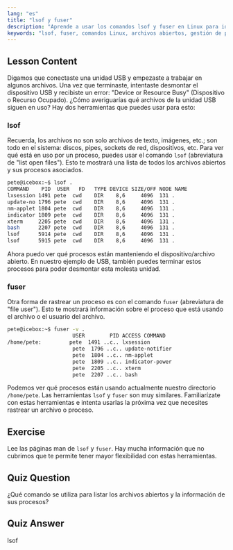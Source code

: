 ```yaml
---
lang: "es"
title: "lsof y fuser"
description: "Aprende a usar los comandos lsof y fuser en Linux para identificar procesos que utilizan archivos. Comprende los errores "Device or Resource Busy" y gestiona los archivos abiertos de forma eficaz."
keywords: "lsof, fuser, comandos Linux, archivos abiertos, gestión de procesos, tutorial Linux, guía para principiantes, dispositivo ocupado"
---
```


## Lesson Content

Digamos que conectaste una unidad USB y empezaste a trabajar en algunos archivos. Una vez que terminaste, intentaste desmontar el dispositivo USB y recibiste un error: "Device or Resource Busy" (Dispositivo o Recurso Ocupado). ¿Cómo averiguarías qué archivos de la unidad USB siguen en uso? Hay dos herramientas que puedes usar para esto:

### lsof

Recuerda, los archivos no son solo archivos de texto, imágenes, etc.; son todo en el sistema: discos, pipes, sockets de red, dispositivos, etc. Para ver qué está en uso por un proceso, puedes usar el comando `lsof` (abreviatura de "list open files"). Esto te mostrará una lista de todos los archivos abiertos y sus procesos asociados.

```bash
pete@icebox:~$ lsof .
COMMAND    PID  USER   FD   TYPE DEVICE SIZE/OFF NODE NAME
lxsession 1491 pete  cwd    DIR    8,6     4096  131 .
update-no 1796 pete  cwd    DIR    8,6     4096  131 .
nm-applet 1804 pete  cwd    DIR    8,6     4096  131 .
indicator 1809 pete  cwd    DIR    8,6     4096  131 .
xterm     2205 pete  cwd    DIR    8,6     4096  131 .
bash      2207 pete  cwd    DIR    8,6     4096  131 .
lsof      5914 pete  cwd    DIR    8,6     4096  131 .
lsof      5915 pete  cwd    DIR    8,6     4096  131 .
```

Ahora puedo ver qué procesos están manteniendo el dispositivo/archivo abierto. En nuestro ejemplo de USB, también puedes terminar estos procesos para poder desmontar esta molesta unidad.

### fuser

Otra forma de rastrear un proceso es con el comando `fuser` (abreviatura de "file user"). Esto te mostrará información sobre el proceso que está usando el archivo o el usuario del archivo.

```bash
pete@icebox:~$ fuser -v .
                     USER        PID ACCESS COMMAND
/home/pete:         pete  1491 ..c.. lxsession
                     pete  1796 ..c.. update-notifier
                     pete  1804 ..c.. nm-applet
                     pete  1809 ..c.. indicator-power
                     pete  2205 ..c.. xterm
                     pete  2207 ..c.. bash
```

Podemos ver qué procesos están usando actualmente nuestro directorio `/home/pete`. Las herramientas `lsof` y `fuser` son muy similares. Familiarízate con estas herramientas e intenta usarlas la próxima vez que necesites rastrear un archivo o proceso.

## Exercise

Lee las páginas man de `lsof` y `fuser`. Hay mucha información que no cubrimos que te permite tener mayor flexibilidad con estas herramientas.

## Quiz Question

¿Qué comando se utiliza para listar los archivos abiertos y la información de sus procesos?

## Quiz Answer

lsof
